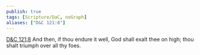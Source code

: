 ```yaml
---
publish: true
tags: [Scripture/DaC, noGraph]
aliases: ["D&C 121:8"]
---
```

[D&C 121:8](https://churchofjesuschrist.org/study/scriptures/dc-testament/dc/121?lang=eng&id=p8#p8) And then, if thou endure it well, God shall exalt thee on high; thou shalt triumph over all thy foes.
